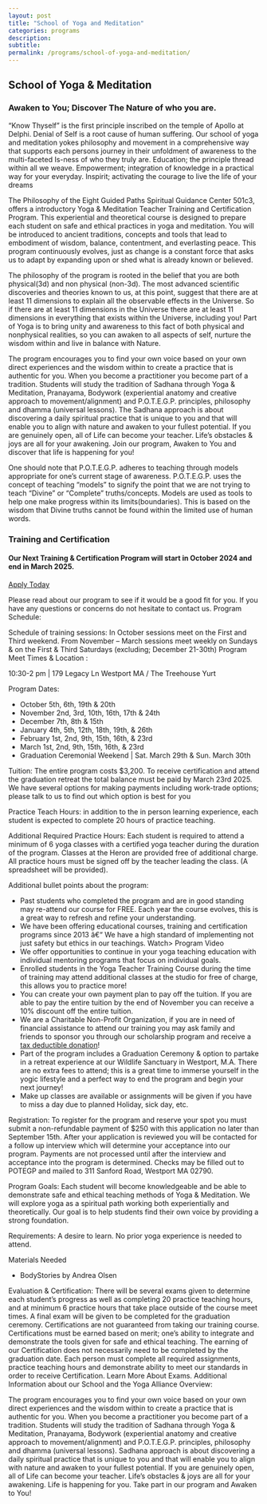 ```yaml
---
layout: post
title: "School of Yoga and Meditation"
categories: programs
description:
subtitle:
permalink: /programs/school-of-yoga-and-meditation/
---
```


## School of Yoga & Meditation 

### Awaken to You; Discover The Nature of who you are. 
“Know Thyself” is the first principle inscribed on the temple of Apollo at Delphi.
Denial of Self is a root cause of human suffering. Our school of yoga and meditation yokes philosophy and
movement in a comprehensive way that supports each persons journey in their unfoldment of awareness
to the multi-faceted Is-ness of who they truly are.
Education; the principle thread within all we weave.
Empowerment; integration of knowledge in a practical way for your everyday.
Inspirit; activating the courage to live the life of your dreams

The Philosophy of the Eight Guided Paths Spiritual Guidance Center 501c3, offers a introductory Yoga & Meditation Teacher Training and Certification Program. This experiential and theoretical course is designed to prepare each student on safe and ethical practices in yoga and meditation. You will be introduced to ancient traditions, concepts and tools that lead to embodiment of wisdom, balance, contentment, and everlasting peace. This program continuously evolves, just as change is a constant force that asks us to adapt by expanding upon or shed what is already known or believed. 

The philosophy of the program is rooted in the belief that you are both physical(3d) and non physical (non-3d). The most advanced scientific discoveries and theories known to us, at this point, suggest that there are at least 11 dimensions to explain all the observable effects in the Universe. So if there are at least 11 dimensions in the Universe there are at least 11 dimensions in everything that exists within the Universe, including you!  Part of Yoga is to bring unity and awareness to this fact of both physical and nonphysical realities, so you can awaken to all aspects of self, nurture the wisdom within and live in balance with Nature. 

The program encourages you to find your own voice based on your own direct experiences and the wisdom within to create a practice that is authentic for you. When you become a practitioner you become part of a tradition.  Students will study the tradition of Sadhana through Yoga & Meditation, Pranayama,  Bodywork (experiential anatomy and creative approach to movement/alignment) and P.O.T.E.G.P. principles, philosophy and dhamma (universal lessons).  The Sadhana approach is about discovering a daily spiritual practice that is unique to you and that will enable you to align with nature and awaken to your fullest potential. If you are genuinely open, all of Life can become your teacher. Life’s obstacles & joys are all for your awakening. Join our program, Awaken to You and discover that life is happening for you! 

One should note that P.O.T.E.G.P. adheres to teaching through models appropriate for one’s current stage of awareness. P.O.T.E.G.P. uses the concept of teaching “models” to signify the point that we are not trying to teach “Divine” or “Complete” truths/concepts. Models are used as tools to help one make progress within its limits(boundaries). This is based on the wisdom that Divine truths cannot be found within the limited use of human words.

### Training and Certification

#### Our Next Training & Certification Program will start in October 2024 and end in March 2025.

[Apply Today](https://docs.google.com/document/d/1Jlk2fxSpAl0pd_5OEKFUNVFF3wwi11dFiEwvBTCQf1E/edit)

Please read about our program to see if it would be a good fit for you. If you have any questions or concerns do not hesitate to contact us.
Program Schedule:

Schedule of training sessions: In October sessions meet on the First and Third weekend. From November – March sessions meet weekly on Sundays & on the First & Third Saturdays (excluding; December 21-30th)
Program Meet Times & Location : 

10:30-2 pm | 179 Legacy Ln Westport MA / The Treehouse Yurt

Program Dates: 
- October 5th, 6th, 19th & 20th 
- November 2nd, 3rd, 10th, 16th, 17th & 24th
- December 7th, 8th & 15th 
- January 4th, 5th, 12th, 18th, 19th, & 26th 
- February 1st, 2nd, 9th, 15th, 16th, & 23rd
- March 1st, 2nd, 9th, 15th, 16th, & 23rd
- Graduation Ceremonial Weekend | Sat. March 29th & Sun. March 30th

Tuition: The entire program costs $3,200. To receive certification and attend the graduation retreat the total balance must be paid by March 23rd 2025. We have several options for making payments including work-trade options; please talk to us to find out which option is best for you

Practice Teach Hours: in addition to the in person learning experience, each student is expected to complete 20 hours of practice teaching.

Additional Required Practice Hours: Each student is required to attend a minimum of 6 yoga classes with a certified yoga teacher during the duration of the program. Classes at the Heron are provided free of additional charge. All practice hours must be signed off by the teacher leading the class. (A spreadsheet will be provided).

Additional bullet points about the program:
- Past students who completed the program and are in good standing may re-attend our course for FREE. Each year the course evolves, this is a great way to refresh and refine your understanding.
- We have been offering educational courses, training and certification programs since 2013 â€“ We have a high standard of implementing not just safety but ethics in our teachings. Watch> Program Video
- We offer opportunities to continue in your yoga teaching education with individual mentoring programs that focus on individual goals.
- Enrolled students in the Yoga Teacher Training Course during the time of training may attend additional classes at the studio for free of charge, this allows you to practice more!
- You can create your own payment plan to pay off the tuition. If you are able to pay the entire tuition by the end of November you can receive a 10% discount off the entire tuition.
- We are a Charitable Non-Profit Organization, if you are in need of financial assistance to attend our training you may ask family and friends to sponsor you through our scholarship program and receive a [tax deductible donation](https://theheroncenter.org/make-a-donation/)!
- Part of the program includes a Graduation Ceremony & option to partake in a retreat experience at our Wildlife Sanctuary in Westport, M.A. There are no extra fees to attend; this is a great time to immerse yourself in the yogic lifestyle and a perfect way to end the program and begin your next journey!
- Make up classes are available or assignments will be given if you have to miss a day due to planned Holiday, sick day, etc.

Registration: To register for the program and reserve your spot you must submit a non-refundable payment of $250 with this application no later than September 15th. After your application is reviewed you will be contacted for a follow up interview which will determine your acceptance into our program. Payments are not processed until after the interview and acceptance into the program is determined. Checks may be filled out to POTEGP and mailed to 311 Sanford Road, Westport MA 02790.

Program Goals:  Each student will become knowledgeable and be able to demonstrate safe and ethical teaching methods of Yoga & Meditation. We will explore yoga as a spiritual path working both experientially and theoretically. Our goal is to help students find their own voice by providing a strong foundation.

Requirements: A desire to learn. No prior yoga experience is needed to attend.

Materials Needed
- BodyStories by Andrea Olsen

Evaluation & Certification: There will be several exams given to determine each student’s progress as well as completing 20 practice teaching hours, and at minimum 6 practice hours that take place outside of the course meet times. A final exam will be given to be completed for the graduation ceremony. Certifications are not guaranteed from taking our training course. Certifications must be earned based on merit; one’s ability to integrate and demonstrate the tools given for safe and ethical teaching. The earning of our Certification does not necessarily need to be completed by the graduation date. Each person must complete all required assignments, practice teaching hours and demonstrate ability to meet our standards in order to receive Certification. Learn More About Exams.
Additional Information about our School and the Yoga Alliance
Overview:

The program encourages you to find your own voice based on your own direct experiences and the wisdom within to create a practice that is authentic for you. When you become a practitioner you become part of a tradition.  Students will study the tradition of Sadhana through Yoga & Meditation, Pranayama,  Bodywork (experiential anatomy and creative approach to movement/alignment) and P.O.T.E.G.P. principles, philosophy and dhamma (universal lessons).  Sadhana approach is about discovering a daily spiritual practice that is unique to you and that will enable you to align with nature and awaken to your fullest potential. If you are genuinely open, all of Life can become your teacher. Life’s obstacles & joys are all for your awakening.  Life is happening for you. Take part in our program and Awaken to You!  